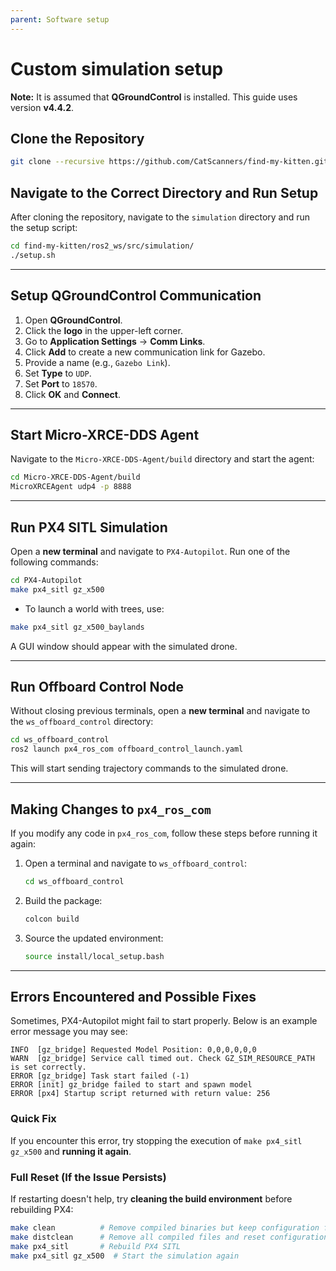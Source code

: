 ```yaml
---
parent: Software setup
---
```



# Custom simulation setup

**Note:** It is assumed that **QGroundControl** is installed. This guide uses version **v4.4.2**.

## Clone the Repository
```bash
git clone --recursive https://github.com/CatScanners/find-my-kitten.git
```

## Navigate to the Correct Directory and Run Setup
After cloning the repository, navigate to the `simulation` directory and run the setup script:

```bash
cd find-my-kitten/ros2_ws/src/simulation/
./setup.sh
```

---

## Setup QGroundControl Communication
1. Open **QGroundControl**.
2. Click the **logo** in the upper-left corner.
3. Go to **Application Settings** → **Comm Links**.
4. Click **Add** to create a new communication link for Gazebo.
5. Provide a name (e.g., `Gazebo Link`).
6. Set **Type** to `UDP`.
7. Set **Port** to `18570`.
8. Click **OK** and **Connect**.

---

## Start Micro-XRCE-DDS Agent
Navigate to the `Micro-XRCE-DDS-Agent/build` directory and start the agent:

```bash
cd Micro-XRCE-DDS-Agent/build
MicroXRCEAgent udp4 -p 8888
```

---

## Run PX4 SITL Simulation
Open a **new terminal** and navigate to `PX4-Autopilot`. Run one of the following commands:

```bash
cd PX4-Autopilot
make px4_sitl gz_x500
```

- To launch a world with trees, use:

```bash
make px4_sitl gz_x500_baylands
```

A GUI window should appear with the simulated drone.

---

## Run Offboard Control Node
Without closing previous terminals, open a **new terminal** and navigate to the `ws_offboard_control` directory:

```bash
cd ws_offboard_control
ros2 launch px4_ros_com offboard_control_launch.yaml
```

This will start sending trajectory commands to the simulated drone.

---

## Making Changes to `px4_ros_com`
If you modify any code in `px4_ros_com`, follow these steps before running it again:

1. Open a terminal and navigate to `ws_offboard_control`:
   ```bash
   cd ws_offboard_control
   ```
2. Build the package:
   ```bash
   colcon build
   ```
3. Source the updated environment:
   ```bash
   source install/local_setup.bash
   ```

---

## **Errors Encountered and Possible Fixes**
Sometimes, PX4-Autopilot might fail to start properly. Below is an example error message you may see:

```
INFO  [gz_bridge] Requested Model Position: 0,0,0,0,0,0
WARN  [gz_bridge] Service call timed out. Check GZ_SIM_RESOURCE_PATH is set correctly.
ERROR [gz_bridge] Task start failed (-1)
ERROR [init] gz_bridge failed to start and spawn model
ERROR [px4] Startup script returned with return value: 256
```

### **Quick Fix**
If you encounter this error, try stopping the execution of `make px4_sitl gz_x500` and **running it again**.

### **Full Reset (If the Issue Persists)**
If restarting doesn't help, try **cleaning the build environment** before rebuilding PX4:

```bash
make clean          # Remove compiled binaries but keep configuration files
make distclean      # Remove all compiled files and reset configuration
make px4_sitl       # Rebuild PX4 SITL
make px4_sitl gz_x500  # Start the simulation again
```
